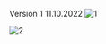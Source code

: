 
Version 1 
11.10.2022
![1](https://user-images.githubusercontent.com/113173261/195300100-379eaa60-0e6a-4b81-a005-92787010f6e0.png)


![2](https://user-images.githubusercontent.com/113173261/195300137-0699c946-d229-486c-9710-df92c30553e3.png)
